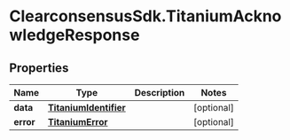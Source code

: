# ClearconsensusSdk.TitaniumAcknowledgeResponse

## Properties

Name | Type | Description | Notes
------------ | ------------- | ------------- | -------------
**data** | [**TitaniumIdentifier**](TitaniumIdentifier.md) |  | [optional] 
**error** | [**TitaniumError**](TitaniumError.md) |  | [optional] 


